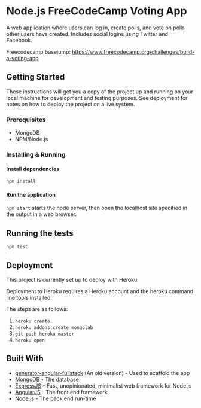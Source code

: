 # Node.js FreeCodeCamp Voting App
A web application where users can log in, create polls, and vote on polls other users have created. Includes social logins using Twitter and Facebook.

Freecodecamp basejump: https://www.freecodecamp.org/challenges/build-a-voting-app

## Getting Started

These instructions will get you a copy of the project up and running on your local machine for development and testing purposes. See deployment for notes on how to deploy the project on a live system.



### Prerequisites

* MongoDB
* NPM/Node.js


### Installing & Running

#### Install dependencies 
`npm install`

#### Run the application
`npm start` starts the node server, then open the localhost site specified in the output in a web browser.

## Running the tests

`npm test`

## Deployment

This project is currently set up to deploy with Heroku.

Deployment to Heroku requires a Heroku account and the heroku command line tools installed.

The steps are as follows:

  1) `heroku create`
  2) `heroku addons:create mongolab`
  3) `git push heroku master`
  4) `heroku open`





## Built With

* [generator-angular-fullstack](https://github.com/angular-fullstack/generator-angular-fullstack) (An old version) - Used to scaffold the app
* [MongoDB](https://www.mongodb.com/) - The database
* [ExpressJS](https://expressjs.com/) - Fast, unopinionated, minimalist web framework for Node.js
* [AngularJS](https://angularjs.org/) - The front end framework
* [Node.js](https://nodejs.org/en/) - The back end run-time
